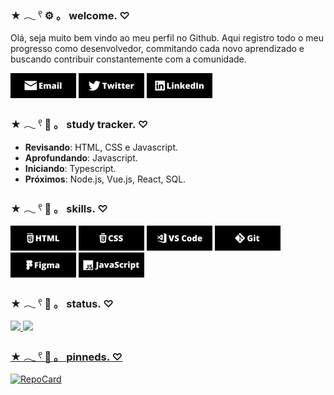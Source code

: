 
### ★ 𓂃 𓍢 :gear: 。 welcome.  ♡
Olá, seja muito bem vindo ao meu perfil no Github. Aqui registro todo o meu progresso como desenvolvedor, commitando cada novo aprendizado e buscando contribuir constantemente com a comunidade.
<div align="left">
  
[![email](img/email.png)](mailto:naelldev@gmail.com)
[![twitter](img/twitter.png)](https://www.twitter.com/naelldev)
[![linkedin](img/linkedin.png)](https://www.linkedin.com/in/naelldev)
  
</div>


### ★ 𓂃 𓍢 :school_satchel: 。 study tracker.  ♡
* **Revisando**: HTML, CSS e Javascript.
* **Aprofundando**: Javascript.
* **Iniciando**: Typescript.
* **Próximos**: Node.js, Vue.js, React, SQL.

### ★ 𓂃 𓍢 :electric_plug: 。 skills.  ♡
<div align="left">
  
![html](img/html.png)
![css](img/css.png)
![vscode](img/vscode.png)
![git](img/git.png)
![figma](img/figma.png)
![javascript](img/javascript.png)
  
</div>

### ★ 𓂃 𓍢 :page_with_curl: 。 status.  ♡
<div align="left">
  <a href="https://github.com/naelldev">
  <img height="140em" src="https://github-readme-stats.vercel.app/api?username=naelldev&show_icons=true&include_all_commits=true&count_private=true&hide_border=true&bg_color=080606&title_color=9b404b&icon_color=9b404b&text_color=f5f3f4"/>
  <img height="140em" src="https://github-readme-stats.vercel.app/api/top-langs/?username=naelldev&layout=compact&langs_count=7&hide_border=true&bg_color=080606&title_color=9b404b&icon_color=9b404b&text_color=f5f3f4"/>
</div>
  
### ★ 𓂃 𓍢 :pushpin: 。 pinneds.  ♡
<div align="left">
  
[![RepoCard](https://github-readme-stats.vercel.app/api/pin?username=naelldev&repo=oficina&hide_border=true&bg_color=080606&title_color=9b404b&icon_color=9b404b&text_color=f5f3f4)](https://github.com/naelldev/oficina)
  
</div>
